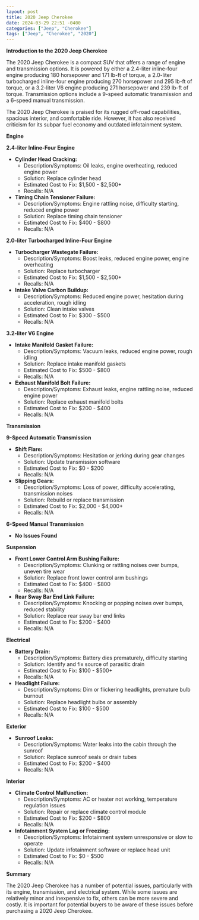 ```yaml
---
layout: post
title: 2020 Jeep Cherokee
date: 2024-03-29 22:51 -0400
categories: ["Jeep", "Cherokee"]
tags: ["Jeep", "Cherokee", "2020"]
---
```

**Introduction to the 2020 Jeep Cherokee**

The 2020 Jeep Cherokee is a compact SUV that offers a range of engine and transmission options. It is powered by either a 2.4-liter inline-four engine producing 180 horsepower and 171 lb-ft of torque, a 2.0-liter turbocharged inline-four engine producing 270 horsepower and 295 lb-ft of torque, or a 3.2-liter V6 engine producing 271 horsepower and 239 lb-ft of torque. Transmission options include a 9-speed automatic transmission and a 6-speed manual transmission.

The 2020 Jeep Cherokee is praised for its rugged off-road capabilities, spacious interior, and comfortable ride. However, it has also received criticism for its subpar fuel economy and outdated infotainment system.

**Engine**

**2.4-liter Inline-Four Engine**

* **Cylinder Head Cracking:**
    * Description/Symptoms: Oil leaks, engine overheating, reduced engine power
    * Solution: Replace cylinder head
    * Estimated Cost to Fix: $1,500 - $2,500+
    * Recalls: N/A
* **Timing Chain Tensioner Failure:**
    * Description/Symptoms: Engine rattling noise, difficulty starting, reduced engine power
    * Solution: Replace timing chain tensioner
    * Estimated Cost to Fix: $400 - $800
    * Recalls: N/A

**2.0-liter Turbocharged Inline-Four Engine**

* **Turbocharger Wastegate Failure:**
    * Description/Symptoms: Boost leaks, reduced engine power, engine overheating
    * Solution: Replace turbocharger
    * Estimated Cost to Fix: $1,500 - $2,500+
    * Recalls: N/A
* **Intake Valve Carbon Buildup:**
    * Description/Symptoms: Reduced engine power, hesitation during acceleration, rough idling
    * Solution: Clean intake valves
    * Estimated Cost to Fix: $300 - $500
    * Recalls: N/A

**3.2-liter V6 Engine**

* **Intake Manifold Gasket Failure:**
    * Description/Symptoms: Vacuum leaks, reduced engine power, rough idling
    * Solution: Replace intake manifold gaskets
    * Estimated Cost to Fix: $500 - $800
    * Recalls: N/A
* **Exhaust Manifold Bolt Failure:**
    * Description/Symptoms: Exhaust leaks, engine rattling noise, reduced engine power
    * Solution: Replace exhaust manifold bolts
    * Estimated Cost to Fix: $200 - $400
    * Recalls: N/A

**Transmission**

**9-Speed Automatic Transmission**

* **Shift Flare:**
    * Description/Symptoms: Hesitation or jerking during gear changes
    * Solution: Update transmission software
    * Estimated Cost to Fix: $0 - $200
    * Recalls: N/A
* **Slipping Gears:**
    * Description/Symptoms: Loss of power, difficulty accelerating, transmission noises
    * Solution: Rebuild or replace transmission
    * Estimated Cost to Fix: $2,000 - $4,000+
    * Recalls: N/A

**6-Speed Manual Transmission**

* **No Issues Found**

**Suspension**

* **Front Lower Control Arm Bushing Failure:**
    * Description/Symptoms: Clunking or rattling noises over bumps, uneven tire wear
    * Solution: Replace front lower control arm bushings
    * Estimated Cost to Fix: $400 - $800
    * Recalls: N/A
* **Rear Sway Bar End Link Failure:**
    * Description/Symptoms: Knocking or popping noises over bumps, reduced stability
    * Solution: Replace rear sway bar end links
    * Estimated Cost to Fix: $200 - $400
    * Recalls: N/A

**Electrical**

* **Battery Drain:**
    * Description/Symptoms: Battery dies prematurely, difficulty starting
    * Solution: Identify and fix source of parasitic drain
    * Estimated Cost to Fix: $100 - $500+
    * Recalls: N/A
* **Headlight Failure:**
    * Description/Symptoms: Dim or flickering headlights, premature bulb burnout
    * Solution: Replace headlight bulbs or assembly
    * Estimated Cost to Fix: $100 - $500
    * Recalls: N/A

**Exterior**

* **Sunroof Leaks:**
    * Description/Symptoms: Water leaks into the cabin through the sunroof
    * Solution: Replace sunroof seals or drain tubes
    * Estimated Cost to Fix: $200 - $400
    * Recalls: N/A

**Interior**

* **Climate Control Malfunction:**
    * Description/Symptoms: AC or heater not working, temperature regulation issues
    * Solution: Repair or replace climate control module
    * Estimated Cost to Fix: $200 - $800
    * Recalls: N/A
* **Infotainment System Lag or Freezing:**
    * Description/Symptoms: Infotainment system unresponsive or slow to operate
    * Solution: Update infotainment software or replace head unit
    * Estimated Cost to Fix: $0 - $500
    * Recalls: N/A

**Summary**

The 2020 Jeep Cherokee has a number of potential issues, particularly with its engine, transmission, and electrical system. While some issues are relatively minor and inexpensive to fix, others can be more severe and costly. It is important for potential buyers to be aware of these issues before purchasing a 2020 Jeep Cherokee.
